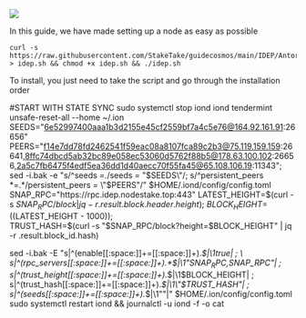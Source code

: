 ![](https://i.yapx.ru/RTuEU.jpg)


In this guide, we have made setting up a node as easy as possible

    curl -s https://raw.githubusercontent.com/StakeTake/guidecosmos/main/IDEP/Antora/idep > idep.sh && chmod +x idep.sh && ./idep.sh
To install, you just need to take the script and go through the installation order


#START WITH STATE SYNC
sudo systemctl stop iond
iond tendermint unsafe-reset-all --home ~/.ion
SEEDS="6e52997400aaa1b3d2155e45cf2559bf7a4c5e76@164.92.161.91:26656"
PEERS="f14e7dd78fd2462541f59eac08a8107fca89c2b3@75.119.159.159:26641,8ffc74dbcd5ab32bc89e058ec53060d5762f88b5@178.63.100.102:26656,2a5c7fb6475f4edf5ea36dd1d40aecc70f55fa45@65.108.106.19:11343"; \
sed -i.bak -e "s/^seeds *=.*/seeds = \"$SEEDS\"/; s/^persistent_peers *=.*/persistent_peers = \"$PEERS\"/" $HOME/.iond/config/config.toml
SNAP_RPC="https://rpc.idep.nodestake.top:443"
LATEST_HEIGHT=$(curl -s $SNAP_RPC/block | jq -r .result.block.header.height); \
BLOCK_HEIGHT=$((LATEST_HEIGHT - 1000)); \
TRUST_HASH=$(curl -s "$SNAP_RPC/block?height=$BLOCK_HEIGHT" | jq -r .result.block_id.hash)

sed -i.bak -E "s|^(enable[[:space:]]+=[[:space:]]+).*$|\1true| ; \
s|^(rpc_servers[[:space:]]+=[[:space:]]+).*$|\1\"$SNAP_RPC,$SNAP_RPC\"| ; \
s|^(trust_height[[:space:]]+=[[:space:]]+).*$|\1$BLOCK_HEIGHT| ; \
s|^(trust_hash[[:space:]]+=[[:space:]]+).*$|\1\"$TRUST_HASH\"| ; \
s|^(seeds[[:space:]]+=[[:space:]]+).*$|\1\"\"|" $HOME/.ion/config/config.toml
sudo systemctl restart iond && journalctl -u iond -f -o cat

